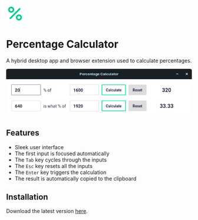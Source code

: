![alt text](build/browser/icons/48x48.png)

# Percentage Calculator

A hybrid desktop app and browser extension used to calculate percentages.

![alt text](assets/screenshot.png)

## Features

- Sleek user interface
- The first input is focused automatically
- The `Tab` key cycles through the inputs
- The `Esc` key resets all the inputs
- The `Enter` key triggers the calculation
- The result is automatically copied to the clipboard

## Installation

Download the latest version [here](https://github.com/andreinadaban/percentage-calculator/releases).
